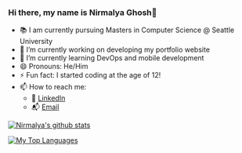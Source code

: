### Hi there, my name is Nirmalya Ghosh👋

- 📚 I am currently pursuing Masters in Computer Science @ Seattle University
- 🔭 I’m currently working on developing my portfolio website
- 🌱 I’m currently learning DevOps and mobile development
- 😄 Pronouns: He/Him
- ⚡ Fun fact: I started coding at the age of 12!
- 📫 How to reach me:
  - 🏢 [LinkedIn](https://www.linkedin.com/in/nirmalyagh/)
  - 📬 [Email](mailto:nirmalya.gh24@gmail.com)

[![Nirmalya's github stats](https://github-readme-stats.vercel.app/api?username=nirmalya24&count_private=true&show_icons=true&theme=merko&hide_rank=false)](https://github.com/anuraghazra/github-readme-stats)

[![My Top Languages](https://github-readme-stats.vercel.app/api/top-langs/?username=nirmalya24)](https://github.com/anuraghazra/github-readme-stats)

<!--
**Nirmalya24/Nirmalya24** is a ✨ _special_ ✨ repository because its `README.md` (this file) appears on your GitHub profile.

Here are some ideas to get you started:

- 🔭 I’m currently working on ...
- 🌱 I’m currently learning ...
- 👯 I’m looking to collaborate on ...
- 🤔 I’m looking for help with ...
- 💬 Ask me about ...
- 📫 How to reach me: ...
- 😄 Pronouns: ...
- ⚡ Fun fact: ...
-->

